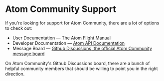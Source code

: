 # Atom Community Support
 
If you're looking for support for Atom Community, there are a lot of options to check out:
* User Documentation &mdash; [The Atom Flight Manual](https://flight-manual.atom.io)
* Developer Documentation &mdash; [Atom API Documentation](https://atom.io/docs/api/latest)
* Message Board &mdash; [Github Discussions, the official Atom Community message board](https://github.com/atom-community/atom/discussions)

On Atom Community's Github Discussions board, there are a bunch of helpful community members that should be willing to point you in the right direction.
